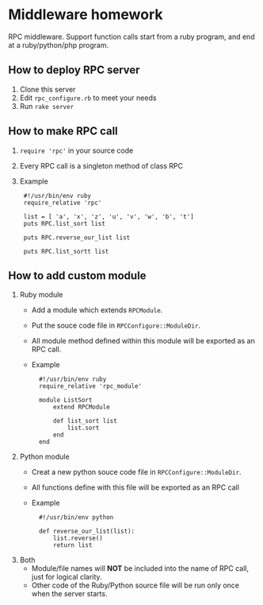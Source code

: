 Middleware homework
================

RPC middleware. Support function calls start from a ruby program, and end at a ruby/python/php program.

How to deploy RPC server
------------------------
1. Clone this server
3. Edit ```rpc_configure.rb``` to meet your needs
2. Run ```rake server```

How to make RPC call
------------------------
1. ```require 'rpc'``` in your source code
2. Every RPC call is a singleton method of class RPC
3. Example

        #!/usr/bin/env ruby
        require_relative 'rpc'

        list = [ 'a', 'x', 'z', 'u', 'v', 'w', 'b', 't']
        puts RPC.list_sort list

        puts RPC.reverse_our_list list

        puts RPC.list_sortt list

How to add custom module
------------------------
1. Ruby module
	* Add a module which extends ```RPCModule```.
	* Put the souce code file in ```RPCConfigure::ModuleDir```.
	* All module method defined within this module will be exported as an RPC call.
	* Example

			#!/usr/bin/env ruby
			require_relative 'rpc_module'
			
			module ListSort
				extend RPCModule
		  
				def list_sort list
					list.sort
				end
			end
		
2. Python module
	* Creat a new python souce code file in ```RPCConfigure::ModuleDir```.
	* All functions define with this file will be exported as an RPC call
	* Example

			#!/usr/bin/env python

			def reverse_our_list(list):
				list.reverse()
				return list
3. Both
	* Module/file names will **NOT** be included into the name of RPC call, just for logical clarity.
	* Other code of the Ruby/Python source file will be run only once when the server starts.
